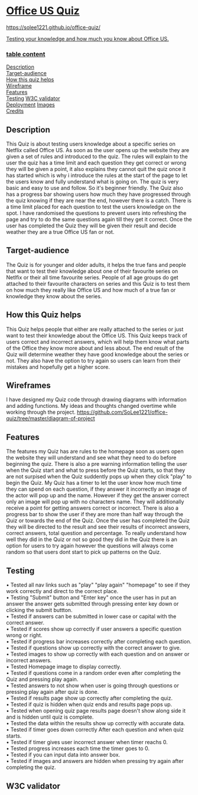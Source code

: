 <h1><a href=https://solee1221.github.io/office-quiz>Office US Quiz</h1>
https://solee1221.github.io/office-quiz/

Testing your knowledge and how much you know about Office US.

### table content

[Description](#description)    
[Target-audience](#target-audience)    
[How this quiz helps](#how-this-quiz-helps)   
[Wireframe](#wireframe)       
[Features](#features)   
[Testing](#testing)
[W3C validator](#w3c-validator)  
[Deployment](#deployment)
[Images](#images)  
[Credits](#credits)  

## Description 

This Quiz is about testing users knowledge about a specific series on Netflix called Office US. As soon as the user opens up the website they are given a set of rules and introduced to the quiz. The rules will explain to the user the quiz has a time limit and each question they get correct or wrong they will be given a point, it also explains they cannot quit the quiz once it has started which is why i introduce the rules at the start of the page to let the users know and fully understand what is going on. The quiz is very basic and easy to use and follow. So it's beginner friendly. The Quiz also has a progress bar showing users how much they have progressed through the quiz knowing if they are near the end, however there is a catch. There is a time limit placed for each question to test the users knowledge on the spot. I have randomised the questions to prevent users into refreshing the page and try to do the same questions again till they get it correct. Once the user has completed the Quiz they will be given their result and decide weather they are a true Office US fan or not. 

## Target-audience

The Quiz is for younger and older adults, it helps the true fans and people that want to test their knowledge about one of their favourite series on Netlfix or their all time favourite series. People of all age groups do get attached to their favourite characters on series and this Quiz is to test them on how much they really like Office US and how much of a true fan or knowledge they know about the series.

## How this Quiz helps

This Quiz helps people that either are really attached to the series or just want to test their knowledge about the Office US. This Quiz keeps track of users correct and incorrect answers, which will help them know what parts of the Office they know more about and less about. The end result of the Quiz will determine weather they have good knowledge about the series or not. They also have the option to try again so users can learn from their mistakes and hopefully get a higher score.

## Wireframes 

I have designed my Quiz code through drawing diagrams with information and adding functions. My ideas and thoughts changed overtime while working through the project.
https://github.com/SoLee1221/office-quiz/tree/master/diagram-of-project

## Features

The features my Quiz has are rules to the homepage soon as users open the website they will understand and see what they need to do before beginning the quiz. There is also a pre warning information telling the user when the Quiz start and what to press before the Quiz starts, so that they are not surpised when the Quiz suddently pops up when they click "play" to begin the Quiz. My Quiz has a timer to let the user know how much time they can spend on each question, if they answer it incorrectly an image of the actor will pop up and the name. However if they get the answer correct only an image will pop up with no characters name. They will additionally receive a point for getting answers correct or incorrect. There is also a progress bar to show the user if they are more than half way through the Quiz or towards the end of the Quiz. Once the user has completed the Quiz they will be directed to the result and see their results of incorrect answers, correct answers, total question and percentage. To really understand how well they did in the Quiz or not so good they did in the Quiz there is an option for users to try again however the questions will always come random so that users dont start to pick up patterns on the Quiz.

## Testing

• Tested all nav links such as "play" "play again" "homepage" to see if they work correctly and direct to the correct place.  
• Testing "Submit" button and "Enter key" once the user has in put an answer the answer gets submitted through pressing enter key down or clicking the submit buttton.  
• Tested if answers can be submitted in lower case or capital with the correct answer.  
• Tested if scores show up correctly if user answers a specific question wrong or right.  
• Tested if progress bar increases correctly after completing each question.  
• Tested if questions show up correctly with the correct answer to give.  
• Tested images to show up correctly with each question and on answer or incorrect answers.   
• Tested Homepage image to display correctly.  
• Tested if questions come in a random order even after completing the Quiz and pressing play again.  
• Tested answers to not show when user is going through questions or pressing play again after quiz is done.  
• Tested if results page show up correctly after completing the quiz.  
• Tested if quiz is hidden when quiz ends and results page pops up.  
• Tested when opening quiz page results page doesn't show along side it and is hidden until quiz is complete.  
• Tested the data within the results show up correctly with accurate data.  
• Tested if timer goes down correctly After each question and when quiz starts.  
• Tested if timer gives user incorrect answer when timer reachs 0.  
• Tested progress increases each time the timer goes to 0.  
• Tested if you can input data into answer box.  
• Tested if images and answers are hidden when pressing try again after completing the quiz.  

## W3C validator


